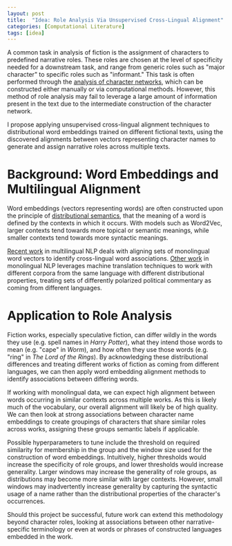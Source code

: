 ```yaml
---
layout: post
title:  "Idea: Role Analysis Via Unsupervised Cross-Lingual Alignment"
categories: [Computational Literature]
tags: [idea]
---
```


A common task in analysis of fiction is the assignment of characters
to predefined narrative roles. These roles are chosen at the level of 
specificity needed for a downstream task, and range from generic roles such as 
"major character" to specific roles such as "informant."
This task is often performed through
the [analysis of character networks][1], which can be constructed either 
manually or via computational methods. However, this method of role 
analysis may fail to leverage a large amount of information present in 
the text due to the intermediate construction of the character network.

I propose applying unsupervised cross-lingual alignment techniques to 
distributional word embeddings trained on different fictional texts, using the 
discovered alignments between vectors representing character names to generate 
and assign narrative roles across multiple texts.

# Background: Word Embeddings and Multilingual Alignment

Word embeddings (vectors representing words) are often constructed upon the
principle of [distributional semantics][4], that the meaning of a word is 
defined by the contexts in which it occurs. With models such as Word2Vec,
larger contexts tend towards more topical or semantic meanings, while smaller
contexts tend towards more syntactic meanings.

[Recent work][2] in multilingual NLP deals with aligning sets of monolingual word 
vectors to identify cross-lingual word associations. [Other work][3] in 
monolingual NLP leverages machine translation techniques to work with different
corpora from the same language with different distributional properties, 
treating sets of differently polarized political commentary as coming from 
different languages.

# Application to Role Analysis

Fiction works, especially speculative fiction, can differ wildly in the words
they use (e.g. spell names in _Harry Potter_), what they intend those words to 
mean (e.g. "cape" in _Worm_), and how often they use those words (e.g. "ring" 
in _The Lord of the Rings_). By acknowledging these distributional differences
and treating different works of fiction as coming from different languages, we
can then apply word embedding alignment methods to identify associations 
between differing words. 

If working with monolingual data, we can expect high alignment between words 
occurring in similar contexts across multiple works. As this is likely much of
the vocabulary, our overall alignment will likely be of high quality. We can 
then look at strong associations between character name embeddings to create
groupings of characters that share similar roles across works, assigning these
groups semantic labels if applicable.

Possible hyperparameters to tune include the threshold on required similarity 
for membership in the group and the window size used for the construction of 
word embeddings. Intuitively, higher thresholds would increase the specificity
of role groups, and lower thresholds would increase generality. 
Larger windows may increase the generality of role groups, as
distributions may become more similar with larger contexts. However, small 
windows may inadvertently increase generality by capturing the syntactic usage
of a name rather than the distributional properties of the character's 
occurrences.

Should this project be successful, future work can extend this methodology 
beyond character roles, looking at associations between other 
narrative-specific terminology or even at words or phrases of constructed 
languages embedded in the work.

[1]: https://arxiv.org/pdf/1907.02704.pdf
[2]: https://arxiv.org/pdf/1809.03633.pdf
[3]: https://arxiv.org/pdf/2010.02339.pdf
[4]: https://aclanthology.org/W17-0239.pdf